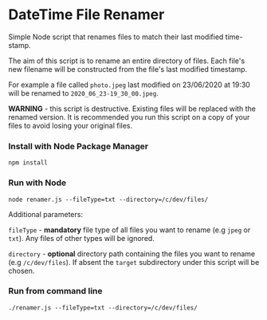 # DateTime File Renamer

Simple Node script that renames files to match their last modified time-stamp.

The aim of this script is to rename an entire directory of files. Each file's new filename will be constructed from the file's last modified timestamp.

For example a file called `photo.jpeg` last modified on 23/06/2020 at 19:30 will be renamed to `2020_06_23-19_30_00.jpeg`.

**WARNING** - this script is destructive. Existing files will be replaced with the renamed version. It is recommended you run this script on a copy of your files to avoid losing your original files.

### Install with Node Package Manager

```
npm install
```

### Run with Node

```
node renamer.js --fileType=txt --directory=/c/dev/files/
```

Additional parameters:

`fileType` - **mandatory** file type of all files you want to rename (e.g `jpeg` or `txt`). Any files of other types will be ignored.

`directory` - **optional** directory path containing the files you want to rename (e.g `/c/dev/files`). If absent the `target` subdirectory under this script will be chosen.


### Run from command line

```
./renamer.js --fileType=txt --directory=/c/dev/files/
```